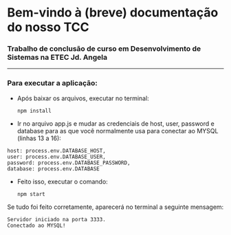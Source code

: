 # Bem-vindo à (breve) documentação do nosso TCC

### Trabalho de conclusão de curso em Desenvolvimento de Sistemas na ETEC Jd. Angela

_________________________
### Para executar a aplicação:

- Após baixar os arquivos, executar no terminal:

    ```npm install```

- Ir no arquivo app.js e mudar as credenciais de host, user, password e database para as que você normalmente usa para conectar ao MYSQL (linhas 13 a 16):

```
host: process.env.DATABASE_HOST,
user: process.env.DATABASE_USER,
password: process.env.DATABASE_PASSWORD,
database: process.env.DATABASE
```

- Feito isso, executar o comando:

     ```npm start```

Se tudo foi feito corretamente, aparecerá no terminal a seguinte mensagem: 

```
Servidor iniciado na porta 3333.
Conectado ao MYSQL!
```